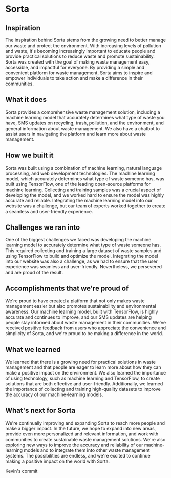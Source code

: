 # Sorta

## Inspiration
The inspiration behind Sorta stems from the growing need to better manage our waste and protect the environment. With increasing levels of pollution and waste, it's becoming increasingly important to educate people and provide practical solutions to reduce waste and promote sustainability. Sorta was created with the goal of making waste management easy, accessible, and impactful for everyone. By providing a simple and convenient platform for waste management, Sorta aims to inspire and empower individuals to take action and make a difference in their communities.

## What it does
Sorta provides a comprehensive waste management solution, including a machine learning model that accurately determines what type of waste you have, SMS updates on recycling, trash, pollution, and the environment, and general information about waste management. We also have a chatbot to assist users in navigating the platform and learn more about waste management.

## How we built it
Sorta was built using a combination of machine learning, natural language processing, and web development technologies. The machine learning model, which accurately determines what type of waste someone has, was built using TensorFlow, one of the leading open-source platforms for machine learning. Collecting and training samples was a crucial aspect of developing the model, and we worked hard to ensure the model was highly accurate and reliable. Integrating the machine learning model into our website was a challenge, but our team of experts worked together to create a seamless and user-friendly experience.

## Challenges we ran into
One of the biggest challenges we faced was developing the machine learning model to accurately determine what type of waste someone has. This required collecting and training a large dataset of waste samples and using TensorFlow to build and optimize the model. Integrating the model into our website was also a challenge, as we had to ensure that the user experience was seamless and user-friendly. Nevertheless, we persevered and are proud of the result.

## Accomplishments that we're proud of
We're proud to have created a platform that not only makes waste management easier but also promotes sustainability and environmental awareness. Our machine learning model, built with TensorFlow, is highly accurate and continues to improve, and our SMS updates are helping people stay informed about waste management in their communities. We've received positive feedback from users who appreciate the convenience and simplicity of Sorta, and we're proud to be making a difference in the world.

## What we learned
We learned that there is a growing need for practical solutions in waste management and that people are eager to learn more about how they can make a positive impact on the environment. We also learned the importance of using technology, such as machine learning and TensorFlow, to create solutions that are both effective and user-friendly. Additionally, we learned the importance of collecting and training high-quality datasets to improve the accuracy of our machine-learning models.

## What's next for Sorta
We're continually improving and expanding Sorta to reach more people and make a bigger impact. In the future, we hope to expand into new areas, provide even more personalized and relevant information, and work with communities to create sustainable waste management solutions. We're also exploring new ways to improve the accuracy and reliability of our machine-learning models and to integrate them into other waste management systems. The possibilities are endless, and we're excited to continue making a positive impact on the world with Sorta.


Kevin's commit
